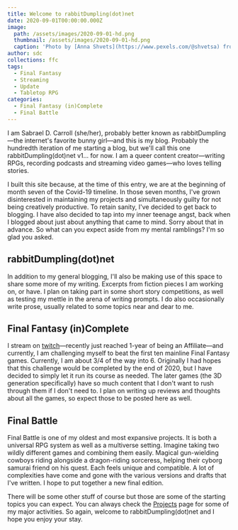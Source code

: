 ```yaml
---
title: Welcome to rabbitDumpling(dot)net
date: 2020-09-01T00:00:00.000Z
image:
  path: /assets/images/2020-09-01-hd.png
  thumbnail: /assets/images/2020-09-01-hd.png
  caption: 'Photo by [Anna Shvets](https://www.pexels.com/@shvetsa) from [Pexels](https://www.pexels.com)'
author: sdc
collections: ffc
tags:
  - Final Fantasy
  - Streaming
  - Update
  - Tabletop RPG
categories:
  - Final Fantasy (in)Complete
  - Final Battle
---
```


I am Sabrael D. Carroll (she/her), probably better known as rabbitDumpling—the internet's favorite bunny girl—and this is my blog. Probably the hundredth iteration of me starting a blog, but we'll call this one rabbitDumpling(dot)net v1... for now. I am a queer content creator—writing RPGs, recording podcasts and streaming video games—who loves telling stories.

I built this site because, at the time of this entry, we are at the beginning of month seven of the Covid-19 timeline. In those seven months, I've grown disinterested in maintaining my projects and simultaneously guilty for not being creatively productive. To retain sanity, I've decided to get back to blogging. I have also decided to tap into my inner teenage angst, back when I blogged about just about anything that came to mind. Sorry about that in advance. So what can you expect aside from my mental ramblings? I'm so glad you asked.

<!--more-->

## rabbitDumpling(dot)net
In addition to my general blogging, I'll also be making use of this space to share some more of my writing. Excerpts from fiction pieces I am working on, or have. I plan on taking part in some short story competitions, as well as testing my mettle in the arena of writing prompts. I do also occasionally write prose, usually related to some topics near and dear to me.

## Final Fantasy (in)Complete
I stream on [twitch](https://twitch.tv/rabbitdumpling)—recently just reached 1-year of being an Affiliate—and currently, I am challenging myself to beat the first ten mainline Final Fantasy games. Currently, I am about 3/4 of the way into 6. Originally I had hopes that this challenge would be completed by the end of 2020, but I have decided to simply let it run its course as needed. The later games (the 3D generation specifically) have so much content that I don't want to rush through them if I don't need to. I plan on writing up reviews and thoughts about all the games, so expect those to be posted here as well.

## Final Battle
Final Battle is one of my oldest and most expansive projects. It is both a universal RPG system as well as a multiverse setting. Imagine taking two wildly different games and combining them easily. Magical gun-wielding cowboys riding alongside a dragon-riding sorceress, helping their cyborg samurai friend on his quest. Each feels unique and compatible. A lot of complexities have come and gone with the various versions and drafts that I've written. I hope to put together a new final edition.

There will be some other stuff of course but those are some of the starting topics you can expect. You can always check the [Projects](../projects.md) page for some of my major activities. So again, welcome to rabbitDumpling(dot)net and I hope you enjoy your stay.
